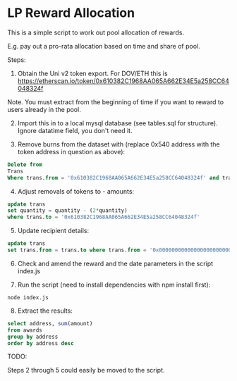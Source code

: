 # LP Reward Allocation

This is a simple script to work out pool allocation of rewards.

E.g. pay out a pro-rata allocation based on time and share of pool.

Steps:

1. Obtain the Uni v2 token export. For DOV/ETH this is https://etherscan.io/token/0x610382C1968AA065A662E34E5a258CC64048324f

Note. You must extract from the beginning of time if you want to reward to users already in the pool.

2. Import this in to a local mysql database (see tables.sql for structure). Ignore datatime field, you don't need it.

3. Remove burns from the dataset with (replace 0x540 address with the token address in question as above):

```sql
Delete from
Trans
Where trans.from = '0x610382C1968AA065A662E34E5a258CC64048324f' and trans.to = '0x0000000000000000000000000000000000000000'
```

4. Adjust removals of tokens to - amounts:

```sql
update trans
set quantity = quantity - (2*quantity)
where trans.to = '0x610382C1968AA065A662E34E5a258CC64048324f'
```

5. Update recipient details:

```sql
update trans
set trans.from = trans.to where trans.from = '0x0000000000000000000000000000000000000000'
```

6. Check and amend the reward and the date parameters in the script index.js

7. Run the script (need to install dependencies with npm install first):

```
node index.js
```

8. Extract the results:

```sql
select address, sum(amount)
from awards
group by address
order by address desc
```

TODO:

Steps 2 through 5 could easily be moved to the script.
